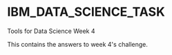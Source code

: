 # IBM_DATA_SCIENCE_TASK
Tools for Data Science Week 4

This contains the answers to week 4's challenge. 
